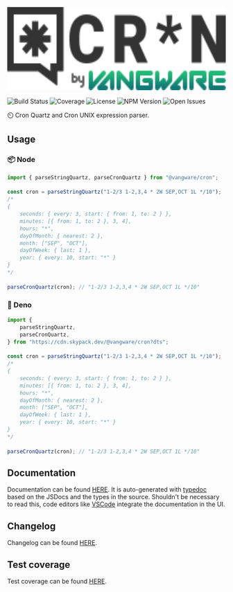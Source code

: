 <img alt="Vangware's Cron" src="./logo.svg" height="192" />

![Build Status][build-status-badge]
![Coverage][coverage-badge]
![License][license-badge]
![NPM Version][npm-version-badge]
![Open Issues][open-issues-badge]

⏲️ Cron Quartz and Cron UNIX expression parser.

## Usage

### 📦 Node

```typescript
import { parseStringQuartz, parseCronQuartz } from "@vangware/cron";

const cron = parseStringQuartz("1-2/3 1-2,3,4 * 2W SEP,OCT 1L */10");
/*
{
	seconds: { every: 3, start: { from: 1, to: 2 } },
	minutes: [{ from: 1, to: 2 }, 3, 4],
	hours: "*",
	dayOfMonth: { nearest: 2 },
	month: ["SEP", "OCT"],
	dayOfWeek: { last: 1 },
	year: { every: 10, start: "*" }
}
*/

parseCronQuartz(cron); // "1-2/3 1-2,3,4 * 2W SEP,OCT 1L */10"
```

### 🦕 Deno

```typescript
import {
	parseStringQuartz,
	parseCronQuartz,
} from "https://cdn.skypack.dev/@vangware/cron?dts";

const cron = parseStringQuartz("1-2/3 1-2,3,4 * 2W SEP,OCT 1L */10");
/*
{
	seconds: { every: 3, start: { from: 1, to: 2 } },
	minutes: [{ from: 1, to: 2 }, 3, 4],
	hours: "*",
	dayOfMonth: { nearest: 2 },
	month: ["SEP", "OCT"],
	dayOfWeek: { last: 1 },
	year: { every: 10, start: "*" }
}
*/

parseCronQuartz(cron); // "1-2/3 1-2,3,4 * 2W SEP,OCT 1L */10"
```

## Documentation

Documentation can be found [HERE][documentation]. It is auto-generated with [typedoc][typedoc] based on the JSDocs and the types in the source. Shouldn't be necessary to read this, code editors like [VSCode][vscode] integrate the documentation in the UI.

## Changelog

Changelog can be found [HERE][changelog].

## Test coverage

Test coverage can be found [HERE][coverage].

<!-- Reference -->

[build-status-badge]: https://img.shields.io/github/workflow/status/vangware/cron/Test.svg?style=for-the-badge&labelColor=666&color=2b7&link=https://github.com/vangware/cron/actions
[changelog]: https://github.com/vangware/cron/blob/main/CHANGELOG.md
[coverage-badge]: https://img.shields.io/coveralls/github/vangware/cron.svg?style=for-the-badge&labelColor=666&color=2b7&link=https://coveralls.io/github/vangware/cron
[coverage]: https://coveralls.io/github/vangware/cron
[documentation]: https://cron.vangware.com
[license-badge]: https://img.shields.io/npm/l/@vangware/cron.svg?style=for-the-badge&labelColor=666&color=2b7&link=https://github.com/vangware/cron/blob/main/LICENSE
[npm-version-badge]: https://img.shields.io/npm/v/@vangware/cron.svg?style=for-the-badge&labelColor=666&color=2b7&link=https://npm.im/@vangware/cron
[open-issues-badge]: https://img.shields.io/github/issues/vangware/cron.svg?style=for-the-badge&labelColor=666&color=2b7&link=https://github.com/vangware/cron/issues
[typedoc]: https://typedoc.org/
[vscode]: https://code.visualstudio.com/
